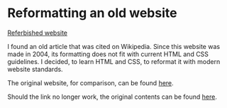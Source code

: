 # Reformatting an old website

[Referbished website](The%20Inner%20Product.html)

I found an old article that was cited on Wikipedia. Since this website was made
in 2004, its formatting does not fit with current HTML and CSS guidelines.
I decided, to learn HTML and CSS, to reformat it with modern website standards.

The original website, for comparison, can be found
[here](http://number-none.com/product/Understanding%20Slerp,%20Then%20Not%20Using%20It/).

Should the link no longer work, the original contents can be found
[here](original/The%20Inner%20Product%20Original.html).
